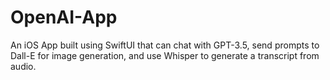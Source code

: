 # OpenAI-App
An iOS App built using SwiftUI that can chat with GPT-3.5, send prompts to Dall-E for image generation, and use Whisper to generate a transcript from audio.

